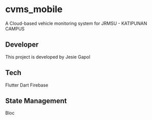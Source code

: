 # cvms_mobile

A Cloud-based vehicle monitoring system for JRMSU - KATIPUNAN CAMPUS

## Developer

This project is developed by Jesie Gapol

## Tech

Flutter
Dart
Firebase

## State Management

Bloc
